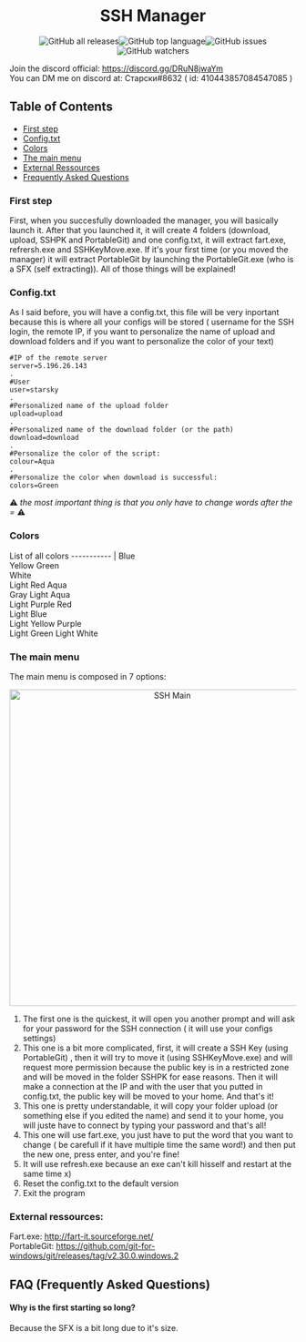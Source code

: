 <h1 align=center > SSH Manager </h1>
<p align=center>
<img align=center alt="GitHub all releases" src="https://img.shields.io/github/downloads/Starsky-pil/SSH-Manager/total?style=for-the-badge"><img align=center alt="GitHub top language" src="https://img.shields.io/github/languages/top/Starsky-pil/SSH-Manager?style=for-the-badge"><img align=center alt="GitHub issues" src="https://img.shields.io/github/issues/Starsky-pil/SSH-Manager?style=for-the-badge"><img align=center alt="GitHub watchers" src="https://img.shields.io/github/watchers/Starsky-pil/SSH-Manager?style=for-the-badge">
</p>
Join the discord official: <a href="https://discord.gg/DRuN8jwaYm">https://discord.gg/DRuN8jwaYm</a><br>
You can DM me on discord at: Старски#8632 ( id: 410443857084547085 )

## Table of Contents  
* [First step](#First-step)  
* [Config.txt](#configtxt)  
* [Colors](#Colors)  
* [The main menu](#The-main-menu)  
* [External Ressources](#External-ressources)  
* [Frequently Asked Questions](#Frequently-Asked-Questions)  
    
<a name="headers"/>

### First step

First, when you succesfully downloaded the manager, you will basically launch it. After that you launched it, it will create 4 folders (download, upload, SSHPK and PortableGit) and one config.txt, it will extract fart.exe, refrersh.exe and SSHKeyMove.exe. If it's your first time (or you moved the manager) it will extract PortableGit by launching the PortableGit.exe (who is a SFX (self extracting)). All of those things will be explained! 

### Config.txt

As I said before, you will have a config.txt, this file will be very inportant because this is where all your configs will be stored ( username for the SSH login, the remote IP, if you want to personalize the name of upload and download folders and if you want to personalize the color of your text)
```
#IP of the remote server 
server=5.196.26.143
.   
#User 
user=starsky
.    
#Personalized name of the upload folder 
upload=upload
.    
#Personalized name of the download folder (or the path) 
download=download
.    
#Personalize the color of the script: 
colour=Aqua
.    
#Personalize the color when download is successful: 
colors=Green
```
:warning: *the most important thing is that you only have to change words after the =* :warning:

### Colors

List of all colors
----------- |
Blue                  
Yellow
Green       
White       
Light Red
Aqua        
Gray 
Light Aqua       
Light Purple
Red          
Light Blue   
Light Yellow
Purple        
Light Green 
Light White

### The main menu

The main menu is composed in 7 options:
<p align="center">
  <img src="https://cdn.discordapp.com/attachments/669629495866556436/802644044462555166/mainpanel.png" width="556" title="SSH Main">
</p>

1. The first one is the quickest, it will open you another prompt and will ask for your password for the SSH connection ( it will use your configs settings)
2. This one is a bit more complicated, first, it will create a SSH Key (using PortableGit) , then it will try to move it (using SSHKeyMove.exe) and will request more permission because the public key is in a restricted zone and will be moved in the folder SSHPK for ease reasons. Then it will make a connection at the IP and with the user that you putted in config.txt, the public key will be moved to your home. And that's it!
3. This one is pretty understandable, it will copy your folder upload (or something else if you edited the name) and send it to your home, you will juste have to connect by typing your password and that's all!
4. This one will use fart.exe, you just have to put the word that you want to change ( be carefull if it have multiple time the same word!) and then put the new one, press enter, and you're fine!
5. It will use refresh.exe because an exe can't kill hisself and restart at the same time x)
6. Reset the config.txt to the default version
7. Exit the program

### External ressources:

<p>Fart.exe: <a href="http://fart-it.sourceforge.net/">http://fart-it.sourceforge.net/</a><br>
PortableGit: <a href="https://github.com/git-for-windows/git/releases/tag/v2.30.0.windows.2">https://github.com/git-for-windows/git/releases/tag/v2.30.0.windows.2</a></p>

## FAQ (Frequently Asked Questions)

#### Why is the first starting so long?
Because the SFX is a bit long due to it's size.
